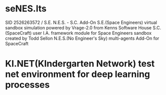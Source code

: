 # seNES.lts
SID 2526263572 / S.E. N.E.S. - S.C. Add-On 
S.E.(Space Engineers) virtual sandbox simulation powered by Vrage-2.0 from Kenns Software House 
S.C.(SpaceCraft) user I.A. framework module for Space Engineers sandbox created by Todd Sellon
N.E.S.(No Engineer's Sky) multi-agents Add-On for SpaceCraft
# KI.NET(KIndergarten Network) test net environment for deep learning processes  
